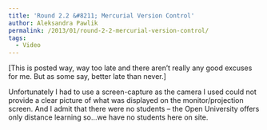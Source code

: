 ```yaml
---
title: 'Round 2.2 &#8211; Mercurial Version Control'
author: Aleksandra Pawlik
permalink: /2013/01/round-2-2-mercurial-version-control/
tags:
  - Video
---
```

[This is posted way, way too late and there aren&#8217;t really any good excuses for me. But as some say, better late than never.]

Unfortunately I had to use a screen-capture as the camera I used could not provide a clear picture of what was displayed on the monitor/projection screen. And I admit that there were no students &#8211; the Open University offers only distance learning so&#8230;we have no students here on site.



&nbsp;
